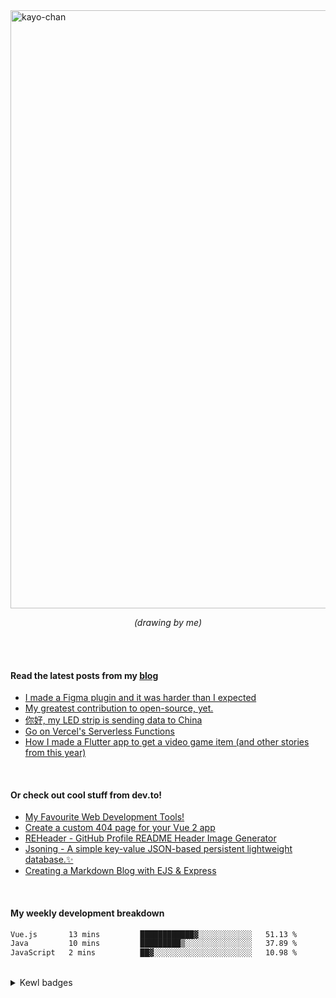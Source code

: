 <!-- ```
 __      __  ______  ____    ____    __  __  ____
/\ \  __/\ \/\  _  \/\  _`\ /\  _`\ /\ \/\ \/\  _`\
\ \ \/\ \ \ \ \ \L\ \ \,\L\_\ \,\L\_\ \ \ \ \ \ \L\ \
 \ \ \ \ \ \ \ \  __ \/_\__ \\/_\__ \\ \ \ \ \ \ ,__/
  \ \ \_/ \_\ \ \ \/\ \/\ \L\ \/\ \L\ \ \ \_\ \ \ \/
   \ `\___x___/\ \_\ \_\ `\____\ `\____\ \_____\ \_\
    '\/__//__/  \/_/\/_/\/_____/\/_____/\/_____/\/_/

``` -->

<img width="957" alt="kayo-chan" src="https://github.com/user-attachments/assets/f423798c-1161-4c3b-b4c0-199e6d62c024">

<p align="center"><i>(drawing by me)</i></p>

<br /> <br />


#### Read the latest posts from my [blog](https://blog.khaleelgibran.com)

<!--START_SECTION:feed-->
* [I made a Figma plugin and it was harder than I expected](https:&#x2F;&#x2F;blog.khaleelgibran.com&#x2F;posts&#x2F;chromakey&#x2F;)
* [My greatest contribution to open-source, yet.](https:&#x2F;&#x2F;blog.khaleelgibran.com&#x2F;posts&#x2F;greatest-oss-contribution&#x2F;)
* [你好, my LED strip is sending data to China](https:&#x2F;&#x2F;blog.khaleelgibran.com&#x2F;posts&#x2F;led-light-to-china&#x2F;)
* [Go on Vercel&#39;s Serverless Functions](https:&#x2F;&#x2F;blog.khaleelgibran.com&#x2F;posts&#x2F;go-serverless-vercel&#x2F;)
* [How I made a Flutter app to get a video game item (and other stories from this year)](https:&#x2F;&#x2F;blog.khaleelgibran.com&#x2F;posts&#x2F;2023-year-in-review&#x2F;)
<!--END_SECTION:feed-->

<br />

#### Or check out cool stuff from dev.to!

<!-- BLOG-POST-LIST:START -->
- [My Favourite Web Development Tools!](https://dev.to/khalby786/my-favourite-web-development-tools-16af)
- [Create a custom 404 page for your Vue 2 app](https://dev.to/khalby786/create-a-custom-404-page-for-your-vue-app-1d0a)
- [REHeader - GitHub Profile README Header Image Generator](https://dev.to/khalby786/reheader-github-profile-readme-header-image-generator-45pe)
- [Jsoning - A simple key-value JSON-based persistent lightweight database.✨](https://dev.to/khalby786/jsoning-a-simple-key-value-json-based-persistent-lightweight-database-51c0)
- [Creating a Markdown Blog with EJS &amp; Express](https://dev.to/khalby786/creating-a-markdown-blog-with-ejs-express-j40)
<!-- BLOG-POST-LIST:END -->

<br />

#### My weekly development breakdown

<!--START_SECTION:waka-->

```txt
Vue.js       13 mins         ████████████▓░░░░░░░░░░░░   51.13 %
Java         10 mins         █████████▒░░░░░░░░░░░░░░░   37.89 %
JavaScript   2 mins          ██▓░░░░░░░░░░░░░░░░░░░░░░   10.98 %
```

<!--END_SECTION:waka-->

<br />

<details><summary>Kewl badges</summary>
<img src="https://github-profile-trophy.vercel.app/?username=khalby786&theme=nord&no-frame=true&margin-w=10&column=10" />
</details>
